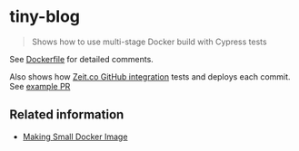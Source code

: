 # tiny-blog

> Shows how to use multi-stage Docker build with Cypress tests

See [Dockerfile](Dockerfile) for detailed comments.

Also shows how [Zeit.co GitHub integration](https://zeit.co/blog/now-for-github) tests and deploys each commit. See [example PR](https://github.com/bahmutov/tiny-blog/pull/2)

## Related information

- [Making Small Docker Image](https://glebbahmutov.com/blog/making-small-docker-image/)
